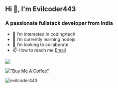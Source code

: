 ## Hi 👋, I'm Evilcoder443

### A passionate fullstack developer from India

- 👀 I’m interested in coding/tech
- 🌱 I’m currently learning nodejs 
- 💞️ I’m looking to collaborate 
- 📫 How to reach me 
 [Email](mailto:developwithaditya@outlook.com)

![](https://komarev.com/ghpvc/?username=evilcoder443&color=dc143c)

[!["Buy Me A Coffee"](https://www.buymeacoffee.com/assets/img/custom_images/orange_img.png)](https://www.buymeacoffee.com/developwiti)

<p><img align="center" src="https://github-readme-stats.vercel.app/api/top-langs?username=evilcoder443&show_icons=true&locale=en&layout=compact" alt="evilcoder443"/></p>

